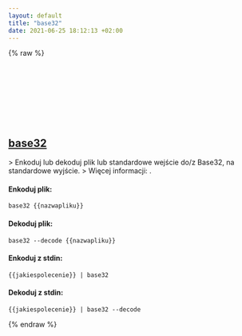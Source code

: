 ```yaml
---
layout: default
title: "base32"
date: 2021-06-25 18:12:13 +02:00
---
```

{% raw %}
<h2 id="base32">
  <a href="/pl/common/base32.html">base32</a> <a href="#base32"><svg class="icon">
    <use href="/assets/images/unicode_sprite.svg#link" />
  </svg></a>
</h2>
> Enkoduj lub dekoduj plik lub standardowe wejście do/z Base32, na standardowe wyjście.
> Więcej informacji: <https://www.gnu.org/software/coreutils/base32>.

#### Enkoduj plik:
```shell
base32 {{nazwapliku}}
```
#### Dekoduj plik:
```shell
base32 --decode {{nazwapliku}}
```
#### Enkoduj z stdin:
```shell
{{jakiespolecenie}} | base32
```
#### Dekoduj z stdin:
```shell
{{jakiespolecenie}} | base32 --decode
```
{% endraw %}